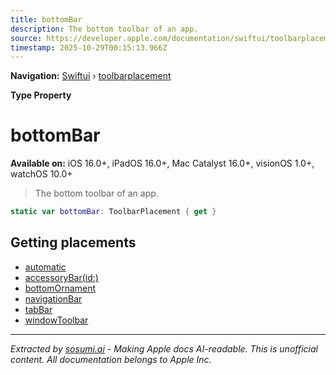 ```yaml
---
title: bottomBar
description: The bottom toolbar of an app.
source: https://developer.apple.com/documentation/swiftui/toolbarplacement/bottombar
timestamp: 2025-10-29T00:15:13.966Z
---
```


**Navigation:** [Swiftui](/documentation/swiftui) › [toolbarplacement](/documentation/swiftui/toolbarplacement)

**Type Property**

# bottomBar

**Available on:** iOS 16.0+, iPadOS 16.0+, Mac Catalyst 16.0+, visionOS 1.0+, watchOS 10.0+

> The bottom toolbar of an app.

```swift
static var bottomBar: ToolbarPlacement { get }
```

## Getting placements

- [automatic](/documentation/swiftui/toolbarplacement/automatic)
- [accessoryBar(id:)](/documentation/swiftui/toolbarplacement/accessorybar(id:))
- [bottomOrnament](/documentation/swiftui/toolbarplacement/bottomornament)
- [navigationBar](/documentation/swiftui/toolbarplacement/navigationbar)
- [tabBar](/documentation/swiftui/toolbarplacement/tabbar)
- [windowToolbar](/documentation/swiftui/toolbarplacement/windowtoolbar)

---

*Extracted by [sosumi.ai](https://sosumi.ai) - Making Apple docs AI-readable.*
*This is unofficial content. All documentation belongs to Apple Inc.*
